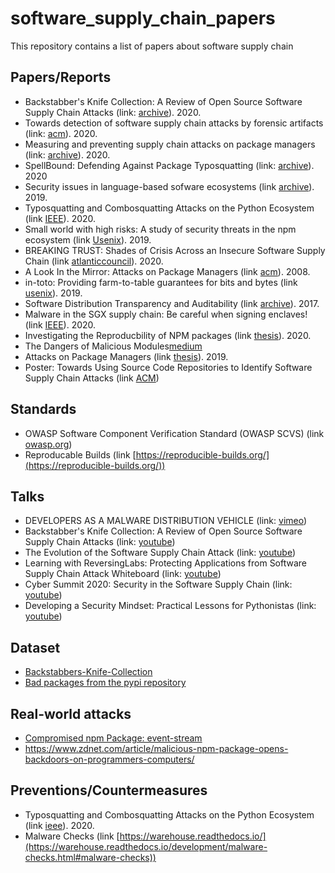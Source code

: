 # software_supply_chain_papers
This repository contains a list of papers about software supply chain

## Papers/Reports
- Backstabber's Knife Collection: A Review of Open Source Software Supply Chain Attacks (link: [archive](https://arxiv.org/abs/2005.09535)). 2020.
- Towards detection of software supply chain attacks by forensic artifacts (link: [acm](https://dl.acm.org/doi/abs/10.1145/3407023.3409183)). 2020.
- Measuring and preventing supply chain attacks on package managers (link: [archive](https://arxiv.org/abs/2002.01139)). 2020.
- SpellBound: Defending Against Package Typosquatting (link: [archive](https://arxiv.org/abs/2003.03471)). 2020
- Security issues in language-based sofware ecosystems (link [archive](https://arxiv.org/abs/1903.02613)). 2019.
- Typosquatting and Combosquatting Attacks on the Python Ecosystem (link [IEEE](https://ieeexplore.ieee.org/stamp/stamp.jsp?arnumber=9229803)). 2020.
- Small world with high risks: A study of security threats in the npm ecosystem (link [Usenix](https://www.usenix.org/conference/usenixsecurity19/presentation/zimmerman)). 2019.
- BREAKING TRUST: Shades of Crisis Across an Insecure Software Supply Chain (link [atlanticcouncil](https://www.atlanticcouncil.org/in-depth-research-reports/report/breaking-trust-shades-of-crisis-across-an-insecure-software-supply-chain/)). 2020.
- A Look In the Mirror: Attacks on Package Managers (link [acm](https://dl.acm.org/doi/abs/10.1145/1455770.1455841)). 2008.
- in-toto: Providing farm-to-table guarantees for bits and bytes (link [usenix](https://www.usenix.org/system/files/sec19-torres-arias.pdf)). 2019.
- Software Distribution Transparency and Auditability (link [archive](https://arxiv.org/abs/1711.07278)). 2017.
- Malware in the SGX supply chain: Be careful when signing enclaves! (link [IEEE](https://ieeexplore.ieee.org/stamp/stamp.jsp?tp=&arnumber=9200779)). 2020.
- Investigating the Reproducbility of NPM packages (link [thesis](https://vtechworks.lib.vt.edu/bitstream/handle/10919/98491/Goswami_P_T_2020.pdf?sequence=1&isAllowed=y)). 2020.
- The Dangers of Malicious Modules[medium](https://medium.com/intrinsic/common-node-js-attack-vectors-the-dangers-of-malicious-modules-863ae949e7e8)
- Attacks on Package Managers (link [thesis](https://is.muni.cz/th/y41ft/thesis_final_electronic.pdf)). 2019.
- Poster: Towards Using Source Code Repositories to Identify Software Supply Chain Attacks (link [ACM](https://dl.acm.org/doi/pdf/10.1145/3372297.3420015))

## Standards
- OWASP Software Component Verification Standard (OWASP SCVS) (link [owasp.org](https://owasp.org/www-project-software-component-verification-standard/))
- Reproducable Builds (link [https://reproducible-builds.org/](https://reproducible-builds.org/))

## Talks
- DEVELOPERS AS A MALWARE DISTRIBUTION VEHICLE (link: [vimeo](https://vimeo.com/287728855))
- Backstabber's Knife Collection: A Review of Open Source Software Supply Chain Attacks (link: [youtube](https://www.youtube.com/watch?v=JZMrzJ1bY3E))
- The Evolution of the Software Supply Chain Attack (link: [youtube](https://www.youtube.com/watch?v=4onCKbtWszQ&t=2s))
- Learning with ReversingLabs: Protecting Applications from Software Supply Chain Attack Whiteboard (link: [youtube](https://www.youtube.com/watch?v=wHHN0tQDrvs&t=2s))
- Cyber Summit 2020: Security in the Software Supply Chain (link: [youtube](https://www.youtube.com/watch?v=S_8XvXicoMc))
- Developing a Security Mindset: Practical Lessons for Pythonistas  (link: [youtube](https://www.youtube.com/watch?v=MuSjyBF0Pac&ab_channel=PyTexas))

## Dataset
- [Backstabbers-Knife-Collection](https://dasfreak.github.io/Backstabbers-Knife-Collection/)
- [Bad packages from the pypi repository](https://github.com/hannob/pypi-bad)

## Real-world attacks
- [Compromised npm Package: event-stream](https://medium.com/intrinsic/compromised-npm-package-event-stream-d47d08605502)
- https://www.zdnet.com/article/malicious-npm-package-opens-backdoors-on-programmers-computers/
## Preventions/Countermeasures
- Typosquatting and Combosquatting Attacks on the Python Ecosystem (link [ieee](https://ieeexplore.ieee.org/abstract/document/9229803)). 2020.
- Malware Checks (link [https://warehouse.readthedocs.io/](https://warehouse.readthedocs.io/development/malware-checks.html#malware-checks))
